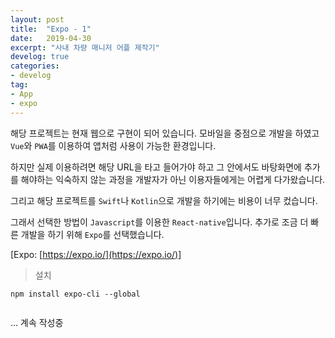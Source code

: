 ```yaml
---
layout: post
title:  "Expo - 1"
date:   2019-04-30
excerpt: "사내 차량 매니저 어플 제작기"
develog: true
categories:
- develog
tag:
- App
- expo
---
```


해당 프로젝트는 현재 웹으로 구현이 되어 있습니다. 모바일을 중점으로 개발을 하였고 `Vue`와 `PWA`를 이용하여 앱처럼 사용이 가능한 환경입니다.

하지만 실제 이용하려면 해당 URL을 타고 들어가야 하고 그 안에서도 바탕화면에 추가를 해야하는 익숙하지 않는 과정을 개발자가 아닌 이용자들에게는 어렵게 다가왔습니다.

그리고 해당 프로젝트를 `Swift`나 `Kotlin`으로 개발을 하기에는 비용이 너무 컸습니다.

그래서 선택한 방법이 `Javascript`를 이용한 `React-native`입니다. 추가로 조금 더 빠른 개발을 하기 위해 `Expo`를 선택했습니다.

[Expo: [https://expo.io/](https://expo.io/)]

> 설치

`npm install expo-cli --global`

```javascript
```

... 계속 작성중
